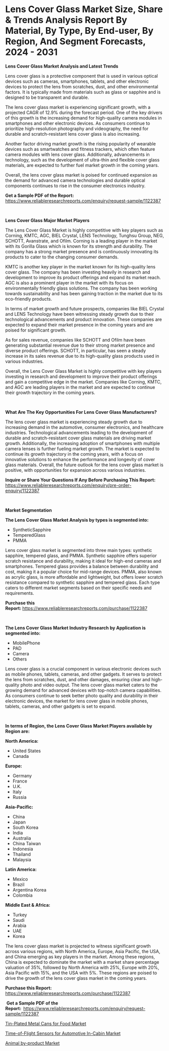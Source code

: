 <p><h1>Lens Cover Glass Market Size, Share & Trends Analysis Report By Material, By Type, By End-user, By Region, And Segment Forecasts, 2024 - 2031</h1></p><p><strong>Lens Cover Glass Market Analysis and Latest Trends</strong></p>
<p><p>Lens cover glass is a protective component that is used in various optical devices such as cameras, smartphones, tablets, and other electronic devices to protect the lens from scratches, dust, and other environmental factors. It is typically made from materials such as glass or sapphire and is designed to be transparent and durable.</p><p>The lens cover glass market is experiencing significant growth, with a projected CAGR of 12.9% during the forecast period. One of the key drivers of this growth is the increasing demand for high-quality camera modules in smartphones and other electronic devices. As consumers continue to prioritize high-resolution photography and videography, the need for durable and scratch-resistant lens cover glass is also increasing.</p><p>Another factor driving market growth is the rising popularity of wearable devices such as smartwatches and fitness trackers, which often feature camera modules with lens cover glass. Additionally, advancements in technology, such as the development of ultra-thin and flexible cover glass materials, are expected to further fuel market growth in the coming years.</p><p>Overall, the lens cover glass market is poised for continued expansion as the demand for advanced camera technologies and durable optical components continues to rise in the consumer electronics industry.</p></p>
<p><strong>Get a Sample PDF of the Report:&nbsp;</strong> <a href="https://www.reliableresearchreports.com/enquiry/request-sample/1122387">https://www.reliableresearchreports.com/enquiry/request-sample/1122387</a></p>
<p>&nbsp;</p>
<p><strong>Lens Cover Glass Major Market Players</strong></p>
<p><p>The Lens Cover Glass Market is highly competitive with key players such as Corning, KMTC, AGC, BIEL Crystal, LENS Technology, Tunghsu Group, NEG, SCHOTT, Avanstrate, and Ofilm. Corning is a leading player in the market with its Gorilla Glass which is known for its strength and durability. The company has a strong market presence and is continuously innovating its products to cater to the changing consumer demands.</p><p>KMTC is another key player in the market known for its high-quality lens cover glass. The company has been investing heavily in research and development to improve its product offerings and expand its market reach. AGC is also a prominent player in the market with its focus on environmentally friendly glass solutions. The company has been working towards sustainability and has been gaining traction in the market due to its eco-friendly products.</p><p>In terms of market growth and future prospects, companies like BIEL Crystal and LENS Technology have been witnessing steady growth due to their technological advancements and product innovation. These companies are expected to expand their market presence in the coming years and are poised for significant growth.</p><p>As for sales revenue, companies like SCHOTT and Ofilm have been generating substantial revenue due to their strong market presence and diverse product offerings. SCHOTT, in particular, has seen a steady increase in its sales revenue due to its high-quality glass products used in various industries.</p><p>Overall, the Lens Cover Glass Market is highly competitive with key players investing in research and development to improve their product offerings and gain a competitive edge in the market. Companies like Corning, KMTC, and AGC are leading players in the market and are expected to continue their growth trajectory in the coming years.</p></p>
<p>&nbsp;</p>
<p><strong>What Are The Key Opportunities For Lens Cover Glass Manufacturers?</strong></p>
<p><p>The lens cover glass market is experiencing steady growth due to increasing demand in the automotive, consumer electronics, and healthcare industries. Technological advancements leading to the development of durable and scratch-resistant cover glass materials are driving market growth. Additionally, the increasing adoption of smartphones with multiple camera lenses is further fueling market growth. The market is expected to continue its growth trajectory in the coming years, with a focus on innovative solutions to enhance the performance and longevity of cover glass materials. Overall, the future outlook for the lens cover glass market is positive, with opportunities for expansion across various industries.</p></p>
<p><strong>Inquire or Share Your Questions If Any Before Purchasing This Report:</strong> <a href="https://www.reliableresearchreports.com/enquiry/pre-order-enquiry/1122387">https://www.reliableresearchreports.com/enquiry/pre-order-enquiry/1122387</a></p>
<p>&nbsp;</p>
<p><strong>Market Segmentation</strong></p>
<p><strong>The Lens Cover Glass Market Analysis by types is segmented into:</strong></p>
<p><ul><li>SyntheticSapphire</li><li>TemperedGlass</li><li>PMMA</li></ul></p>
<p><p>Lens cover glass market is segmented into three main types: synthetic sapphire, tempered glass, and PMMA. Synthetic sapphire offers superior scratch resistance and durability, making it ideal for high-end cameras and smartphones. Tempered glass provides a balance between durability and cost, making it a popular choice for mid-range devices. PMMA, also known as acrylic glass, is more affordable and lightweight, but offers lower scratch resistance compared to synthetic sapphire and tempered glass. Each type caters to different market segments based on their specific needs and requirements.</p></p>
<p><strong>Purchase this Report:&nbsp;</strong><a href="https://www.reliableresearchreports.com/purchase/1122387">https://www.reliableresearchreports.com/purchase/1122387</a></p>
<p>&nbsp;</p>
<p><strong>The Lens Cover Glass Market Industry Research by Application is segmented into:</strong></p>
<p><ul><li>MobilePhone</li><li>PAD</li><li>Camera</li><li>Others</li></ul></p>
<p><p>Lens cover glass is a crucial component in various electronic devices such as mobile phones, tablets, cameras, and other gadgets. It serves to protect the lens from scratches, dust, and other damages, ensuring clear and high-quality photo and video output. The lens cover glass market caters to the growing demand for advanced devices with top-notch camera capabilities. As consumers continue to seek better photo quality and durability in their electronic devices, the market for lens cover glass in mobile phones, tablets, cameras, and other gadgets is set to expand.</p></p>
<p>&nbsp;</p>
<p><strong>In terms of Region, the Lens Cover Glass Market Players available by Region are:</strong></p>
<p>
    <p> <strong> North America: </strong>
        <ul>
            <li>United States</li>
            <li>Canada</li>
        </ul>
        </p> 
    <p> <strong> Europe: </strong>
        <ul>
            <li>Germany</li>
            <li>France</li>
            <li>U.K.</li>
            <li>Italy</li>
            <li>Russia</li>
        </ul>
        </p> 
    <p> <strong> Asia-Pacific: </strong>
        <ul>
            <li>China</li>
            <li>Japan</li>
            <li>South Korea</li>
            <li>India</li>
            <li>Australia</li>
            <li>China Taiwan</li>
            <li>Indonesia</li>
            <li>Thailand</li>
            <li>Malaysia</li>
        </ul>
        </p> 
    <p> <strong> Latin America: </strong>
        <ul>
            <li>Mexico</li>
            <li>Brazil</li>
            <li>Argentina Korea</li>
            <li>Colombia</li>
        </ul>
        </p> 
    <p> <strong> Middle East & Africa: </strong>
        <ul>
            <li>Turkey</li>
            <li>Saudi</li>
            <li>Arabia</li>
            <li>UAE</li>
            <li>Korea</li>
        </ul>
    </p>
    </p>
<p><p>The lens cover glass market is projected to witness significant growth across various regions, with North America, Europe, Asia Pacific, the USA, and China emerging as key players in the market. Among these regions, China is expected to dominate the market with a market share percentage valuation of 35%, followed by North America with 25%, Europe with 20%, Asia Pacific with 15%, and the USA with 5%. These regions are poised to drive the growth of the lens cover glass market in the coming years.</p></p>
<p><strong>Purchase this Report: </strong><a href="https://www.reliableresearchreports.com/purchase/1122387">https://www.reliableresearchreports.com/purchase/1122387</a></p>
<p>&nbsp;<strong>Get a Sample PDF of the Report:&nbsp;&nbsp;</strong><a href="https://www.reliableresearchreports.com/enquiry/request-sample/1122387">https://www.reliableresearchreports.com/enquiry/request-sample/1122387</a></p>
<p><strong></strong></p>
<p><p><a href="https://view.publitas.com/reportprime-1/tin-plated-metal-cans-for-food-market-size-market-trends-and-growth-outlook-forecasted-for-period-from-2023-to-2030/">Tin-Plated Metal Cans for Food Market</a></p><p><a href="https://view.publitas.com/reportprime-1/time-of-flight-sensors-for-automotive-in-cabin-market-size-reflecting-a-forecast-till-2030-market-by-type-by-application-and-by-geography/">Time-of-Flight Sensors for Automotive In-Cabin Market</a></p><p><a href="https://view.publitas.com/reportprime-1/animal-by-product-market-furnish-information-about-market-size-market-share-market-dynamics-and-projections-spanning-from-2023-to-2030/">Animal by-product Market</a></p></p>